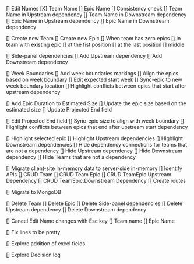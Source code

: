 [] Edit Names
    [X] Team Name
    [] Epic Name
    [] Consistency check
        [] Team Name in Upstream dependency
        [] Team Name in Downstream dependency
        [] Epic Name in Upstream dependency
        [] Epic Name in Downstream dependency

[] Create new Team
[] Create new Epic
    [] When team has zero epics
    [] In team with existing epic
        [] at the fist position
        [] at the last position
        [] middle

[] Side-panel dependencies
    [] Add Upstream dependency
    [] Add Downstream dependency

[] Week Boundaries
    [] Add week boundaries markings
    [] Align the epics based on week boundary
    [] Edit expected start week
        [] Sync-epic to new week boundary location
        [] Highlight conflicts between epics that start after upstream dependency

[] Add Epic Duration to Estimated Size
    [] Update the epic size based on the estimated size
    [] Update Projected End field

[] Edit Projected End field
    [] Sync-epic size to align with week boundary
    [] Highlight conflicts between epics that end after upstream start dependency

[] Highlight selected epic
    [] Highlight Upstream dependencies
    [] Highlight Downstream dependencies
    [] Hide dependency connections for teams that are not a dependency
        [] Hide Upstream dependency
        [] Hide Downstream dependency
    [] Hide Teams that are not a dependency

[] Migrate client-site in-memory data to server-side in-memory
    [] Identify APIs
        [] CRUD Team
        [] CRUD Team.Epic
        [] CRUD TeamEpic.Upstream Dependency
        [] CRUD TeamEpic.Downstream Dependency
    [] Create routes

[] Migrate to MongoDB

[] Delete Team
[] Delete Epic
[] Delete Side-panel dependencies
    [] Delete Upstream dependency
    [] Delete Downstream dependency


[] Cancel Edit Name changes with Esc key
    [] Team name
    [] Epic Name

[] Fix lines to be pretty

[] Explore addition of excel fields

[] Explore Decision log
